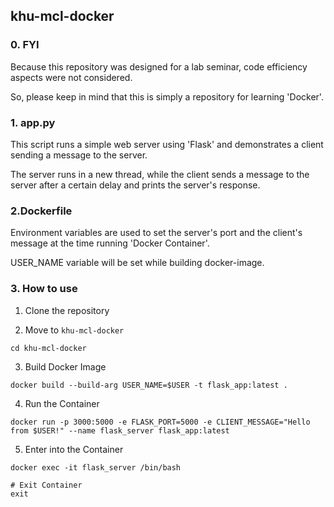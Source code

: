 ## khu-mcl-docker

### 0. FYI
Because this repository was designed for a lab seminar,
code efficiency aspects were not considered.

So, please keep in mind that this is simply a repository
for learning 'Docker'.

### 1. app.py
This script runs a simple web server using 'Flask' and 
demonstrates a client sending a message to the server.

The server runs in a new thread, while the client
sends a message to the server after a certain delay
and prints the server's response.

### 2.Dockerfile
Environment variables are used to set the server's port and the client's message
at the time running 'Docker Container'.

USER_NAME variable will be set while building docker-image.

### 3. How to use

1) Clone the repository


2) Move to ```khu-mcl-docker```
```shell
cd khu-mcl-docker
```


3) Build Docker Image
```shell
docker build --build-arg USER_NAME=$USER -t flask_app:latest .
```


4) Run the Container
```shell
docker run -p 3000:5000 -e FLASK_PORT=5000 -e CLIENT_MESSAGE="Hello from $USER!" --name flask_server flask_app:latest
```


5) Enter into the Container
```shell
docker exec -it flask_server /bin/bash

# Exit Container
exit
```
